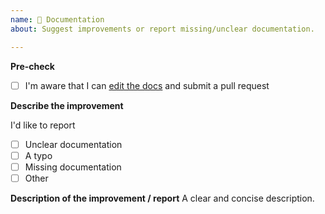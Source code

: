 ```yaml
---
name: 📖 Documentation
about: Suggest improvements or report missing/unclear documentation.

---
```


**Pre-check**
- [ ] I'm aware that I can [edit the docs](https://github.com/webdriverio/webdriverio/blob/master/CONTRIBUTING.md) and submit a pull request

**Describe the improvement**

I'd like to report
- [ ] Unclear documentation
- [ ] A typo
- [ ] Missing documentation
- [ ] Other

**Description of the improvement / report**
A clear and concise description.

